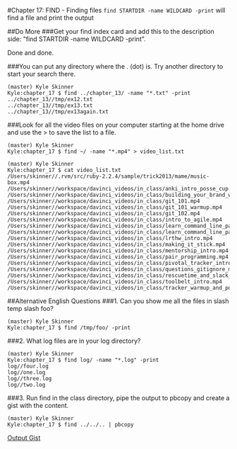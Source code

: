 #Chapter 17: FIND - Finding files
`find STARTDIR -name WILDCARD -print` will find a file and print the output

##Do More
###Get your find index card and add this to the description side: "find STARTDIR -name WILDCARD -print".

Done and done.

###You can put any directory where the . (dot) is. Try another directory to start your search there.
```
(master) Kyle Skinner
Kyle:chapter_17 $ find ../chapter_13/ -name "*.txt" -print
../chapter_13//tmp/ex12.txt
../chapter_13//tmp/ex13.txt
../chapter_13//tmp/ex13again.txt
```

###Look for all the video files on your computer starting at the home drive and use the > to save the list to a file.
```
(master) Kyle Skinner
Kyle:chapter_17 $ find ~/ -name "*.mp4" > video_list.txt

(master) Kyle Skinner
Kyle:chapter_17 $ cat video_list.txt
/Users/skinner//.rvm/src/ruby-2.2.4/sample/trick2013/mame/music-box.mp4
/Users/skinner//workspace/davinci_videos/in_class/anki_intro_posse_cup.mp4
/Users/skinner//workspace/davinci_videos/in_class/building_your_brand_wordpress_intro.mp4
/Users/skinner//workspace/davinci_videos/in_class/git_101.mp4
/Users/skinner//workspace/davinci_videos/in_class/git_101_warmup.mp4
/Users/skinner//workspace/davinci_videos/in_class/git_102.mp4
/Users/skinner//workspace/davinci_videos/in_class/intro_to_agile.mp4
/Users/skinner//workspace/davinci_videos/in_class/learn_command_line_part_1.mp4
/Users/skinner//workspace/davinci_videos/in_class/learn_command_line_part_2.mp4
/Users/skinner//workspace/davinci_videos/in_class/lrthw_intro.mp4
/Users/skinner//workspace/davinci_videos/in_class/making_it_stick.mp4
/Users/skinner//workspace/davinci_videos/in_class/mentorship_intro.mp4
/Users/skinner//workspace/davinci_videos/in_class/pair_programming.mp4
/Users/skinner//workspace/davinci_videos/in_class/pivotal_tracker_intro.mp4
/Users/skinner//workspace/davinci_videos/in_class/questions_gitignore_mine_autocomplete.mp4
/Users/skinner//workspace/davinci_videos/in_class/rescuetime_and_slack_intros.mp4
/Users/skinner//workspace/davinci_videos/in_class/toolbelt_intro.mp4
/Users/skinner//workspace/davinci_videos/in_class/tracker_warmup_and_posses.mp4
```

##Alternative English Questions
###1. Can you show me all the files in slash temp slash foo?
```
(master) Kyle Skinner
Kyle:chapter_17 $ find /tmp/foo/ -print
```

###2. What log files are in your log directory?
```
(master) Kyle Skinner
Kyle:chapter_17 $ find log/ -name "*.log" -print
log//four.log
log//one.log
log//three.log
log//two.log
```

###3. Run find in the class directory, pipe the output to pbcopy and create a gist with the content.
```
(master) Kyle Skinner
Kyle:chapter_17 $ find ../../.. | pbcopy
```

[Output Gist](https://gist.github.com/kyleskin/84c84b028c4b4e840179)
